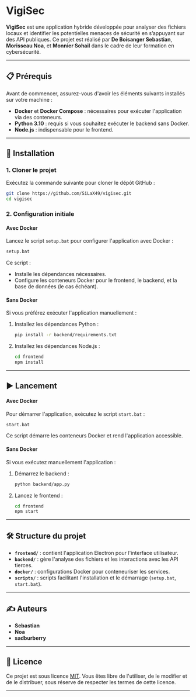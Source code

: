 # VigiSec

**VigiSec** est une application hybride développée pour analyser des fichiers locaux et identifier les potentielles menaces de sécurité en s’appuyant sur des API publiques. Ce projet est réalisé par **De Boisanger Sebastian**, **Morisseau Noa**, et **Monnier Sohail** dans le cadre de leur formation en cybersécurité.

---

## 📋 Prérequis

Avant de commencer, assurez-vous d'avoir les éléments suivants installés sur votre machine :

- **Docker** et **Docker Compose** : nécessaires pour exécuter l'application via des conteneurs.
- **Python 3.10** : requis si vous souhaitez exécuter le backend sans Docker.
- **Node.js** : indispensable pour le frontend.

---

## 🚀 Installation

### 1. Cloner le projet
Exécutez la commande suivante pour cloner le dépôt GitHub :
```bash
git clone https://github.com/SiLaX49/vigisec.git
cd vigisec
```

### 2. Configuration initiale

#### Avec Docker
Lancez le script `setup.bat` pour configurer l'application avec Docker :
```bash
setup.bat
```
Ce script :
- Installe les dépendances nécessaires.
- Configure les conteneurs Docker pour le frontend, le backend, et la base de données (le cas échéant).

#### Sans Docker
Si vous préférez exécuter l'application manuellement :
1. Installez les dépendances Python :
   ```bash
   pip install -r backend/requirements.txt
   ```
2. Installez les dépendances Node.js :
   ```bash
   cd frontend
   npm install
   ```

---

## ▶️ Lancement

#### Avec Docker
Pour démarrer l'application, exécutez le script `start.bat` :
```bash
start.bat
```
Ce script démarre les conteneurs Docker et rend l'application accessible.

#### Sans Docker
Si vous exécutez manuellement l'application :
1. Démarrez le backend :
   ```bash
   python backend/app.py
   ```
2. Lancez le frontend :
   ```bash
   cd frontend
   npm start
   ```

---

## 🛠️ Structure du projet

- **`frontend/`** : contient l'application Electron pour l'interface utilisateur.
- **`backend/`** : gère l'analyse des fichiers et les interactions avec les API tierces.
- **`docker/`** : configurations Docker pour conteneuriser les services.
- **`scripts/`** : scripts facilitant l'installation et le démarrage (`setup.bat`, `start.bat`).

---

## ✍️ Auteurs

- **Sebastian**
- **Noa**
- **sadburberry**

---

## 📄 Licence

Ce projet est sous licence [MIT](LICENSE). Vous êtes libre de l'utiliser, de le modifier et de le distribuer, sous réserve de respecter les termes de cette licence.

---
